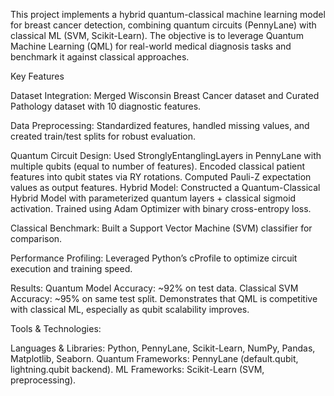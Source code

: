 This project implements a hybrid quantum-classical machine learning model for breast cancer detection, combining quantum circuits (PennyLane) with classical ML (SVM, Scikit-Learn). The objective is to leverage Quantum Machine Learning (QML) for real-world medical diagnosis tasks and benchmark it against classical approaches.

Key Features

Dataset Integration: Merged Wisconsin Breast Cancer dataset and Curated Pathology dataset with 10 diagnostic features.

Data Preprocessing: Standardized features, handled missing values, and created train/test splits for robust evaluation.

Quantum Circuit Design: Used StronglyEntanglingLayers in PennyLane with multiple qubits (equal to number of features). Encoded classical patient features into qubit states via RY rotations. Computed Pauli-Z expectation values as output features. Hybrid Model: Constructed a Quantum-Classical Hybrid Model with parameterized quantum layers + classical sigmoid activation. Trained using Adam Optimizer with binary cross-entropy loss.

Classical Benchmark: Built a Support Vector Machine (SVM) classifier for comparison.

Performance Profiling: Leveraged Python’s cProfile to optimize circuit execution and training speed.

Results: Quantum Model Accuracy: ~92% on test data. Classical SVM Accuracy: ~95% on same test split. Demonstrates that QML is competitive with classical ML, especially as qubit scalability improves.

Tools & Technologies:

Languages & Libraries: Python, PennyLane, Scikit-Learn, NumPy, Pandas, Matplotlib, Seaborn.
Quantum Frameworks: PennyLane (default.qubit, lightning.qubit backend).
ML Frameworks: Scikit-Learn (SVM, preprocessing).
